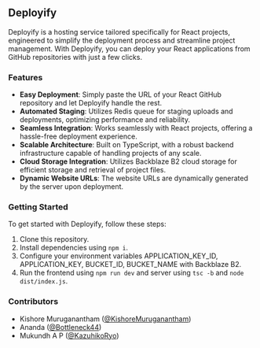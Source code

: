 ## Deployify

Deployify is a hosting service tailored specifically for React projects, engineered to simplify the deployment process and streamline project management. With Deployify, you can deploy your React applications from GitHub repositories with just a few clicks.

### Features

- **Easy Deployment**: Simply paste the URL of your React GitHub repository and let Deployify handle the rest.
- **Automated Staging**: Utilizes Redis queue for staging uploads and deployments, optimizing performance and reliability.
- **Seamless Integration**: Works seamlessly with React projects, offering a hassle-free deployment experience.
- **Scalable Architecture**: Built on TypeScript, with a robust backend infrastructure capable of handling projects of any scale.
- **Cloud Storage Integration**: Utilizes Backblaze B2 cloud storage for efficient storage and retrieval of project files.
- **Dynamic Website URLs**: The website URLs are dynamically generated by the server upon deployment.

### Getting Started

To get started with Deployify, follow these steps:

1. Clone this repository.
2. Install dependencies using `npm i`.
3. Configure your environment variables APPLICATION_KEY_ID, APPLICATION_KEY, BUCKET_ID, BUCKET_NAME with Backblaze B2.
4. Run the frontend using `npm run dev` and server using `tsc -b` and `node dist/index.js`.

### Contributors

- Kishore Muruganantham ([@KishoreMuruganantham](https://github.com/KishoreMuruganantham))
- Ananda ([@Bottleneck44](https://github.com/Bottleneck44))
- Mukundh A P ([@KazuhikoRyo](https://github.com/KazuhikoRyo))

